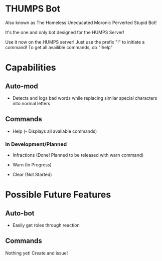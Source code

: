 # THUMPS Bot
Also known as The Homeless Uneducated Moronic Perverted Stupid Bot!

It's the one and only bot designed for the HUMPS Server!

Use it now on the HUMPS server! 
Just use the prefix "!" to initiate a command! 
To get all availible commands, do "!help"
# Capabilities
## Auto-mod
- Detects and logs bad words while replacing similar special characters into normal letters
## Commands
- Help (- Displays all avaliable commands)
### In Development/Planned
- Infractions (Done! Planned to be released with warn command) 

- Warn (In Progress) 

- Clear (Not Started) 
# Possible Future Features
## Auto-bot
- Easily get roles through reaction
## Commands
Nothing yet! Create and issue!
